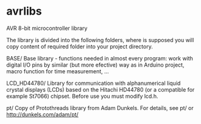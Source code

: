 # avrlibs
AVR 8-bit microcontroller library

The library is divided into the following folders, where is supposed you will copy content 
of required folder into your project directory.

  BASE/ 
    Base library - functions needed in almost every program: work with digital I/O pins
    by similar (but more efective) way as in Arduino project, macro function for time measurement, ...
  
  LCD_HD44780/
    Library for communication with alphanumerical liquid crystal displays (LCDs)
    based on the Hitachi HD44780 (or a compatible for example St7066) chipset. Before use you must
    modify lcd.h.
  
  pt/ 
    Copy of Protothreads library from Adam Dunkels. For details, see pt/ or http://dunkels.com/adam/pt/

  
        
